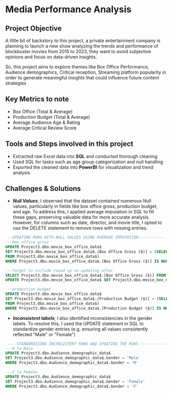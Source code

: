 # Media Performance Analysis
## Project Objective
A little bit of backstory to this project, a private entertainment company is planning to launch a new show analyzing the trends and performance of blockbuster movies from 2015 to 2023, they want to avoid subjective opinions and focus on data-driven insights.

So, this project aims to explore themes like Box Office Performance, Audience demographics, Critical reception, Streaming platform popularity in order to generate meaningful insights that could influence future content strategies
## Key Metrics to note
- Box Office (Total & Average)
- Production Budget (Total & Average)
- Average Audience Age & Rating
- Average Critical Review Score
## Tools and Steps involved in this project
- Extracted raw Excel data into **SQL** and conducted thorough cleaning
- Used SQL for tasks such as age group categorization and null handling
- Exported the cleaned data into **PowerBI** for visualization and trend analysis
## Challenges & Solutions
- ***Null Values***; I observed that the dataset contained numerous Null values, particularly in fields like box office gross, production budget, and age. To address this, I applied average imputation in SQL to fill these gaps, preserving valuable data for more accurate analysis. However, for columns such as date, director, and movie title, I opted to use the DELETE statement to remove rows with missing entries.
```SQL
 --UPDATING ROWS WITH NULL VALUES USING AVERAGE IMPUTATION------------
---box office gross
UPDATE Project3.dbo.movie_box_office_data$
SET Project3.dbo.movie_box_office_data$.[Box Office Gross ($)] = (SELECT AVG(Project3.dbo.movie_box_office_data$.[Box Office Gross ($)]) AS [avg box ofice gross]
FROM Project3.dbo.movie_box_office_data$)
WHERE Project3.dbo.movie_box_office_data$.[Box Office Gross ($)] IS NULL

---forgot to include round up so updating after
SELECT Project3.dbo.movie_box_office_data$.[Box Office Gross ($)] FROM Project3.dbo.movie_box_office_data$
UPDATE Project3.dbo.movie_box_office_data$ SET Project3.dbo.movie_box_office_data$.[Box Office Gross ($)] = ROUND(Project3.dbo.movie_box_office_data$.[Box Office Gross ($)], 0)

---production budget
UPDATE Project3.dbo.movie_box_office_data$
SET Project3.dbo.movie_box_office_data$.[Production Budget ($)] = (SELECT ROUND (AVG(Project3.dbo.movie_box_office_data$.[Production Budget ($)]), 0) AS [avg production budget]
FROM Project3.dbo.movie_box_office_data$)
WHERE Project3.dbo.movie_box_office_data$.[Production Budget ($)] IS NULL
```

- ***Inconsistent labels***; I also identified inconsistencies in the gender labels. To resolve this, I used the UPDATE statement in SQL to standardize gender entries (e.g. ensuring all values consistently reflected "Male" or "Female")
``` SQL
 ----STANDARDISING INCONSISTENT ROWS AND UPDATING THE ROWS------------- 
---M to Male
UPDATE Project3.dbo.Audience_demographic_data$
SET Project3.dbo.Audience_demographic_data$.Gender = 'Male'
WHERE Project3.dbo.Audience_demographic_data$.Gender = 'M'

---F to Female
UPDATE Project3.dbo.Audience_demographic_data$
SET Project3.dbo.Audience_demographic_data$.Gender = 'Female'
WHERE Project3.dbo.Audience_demographic_data$.Gender = 'F'
```
